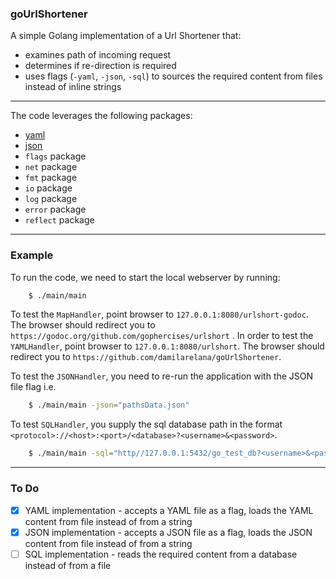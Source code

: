 ### goUrlShortener

A simple Golang implementation of a Url Shortener that:

* examines path of incoming request
* determines if re-direction is required
* uses flags (`-yaml`, `-json`, `-sql`) to sources the required content from files instead of inline strings

***

The code leverages the following packages:

* [yaml](gopkg.in/yaml.v3)
* [json](https://golang.org/pkg/encoding/json/)
* `flags` package
* `net` package
* `fmt` package
* `io` package
* `log` package
* `error` package
* `reflect` package


***

### Example
To run the code, we need to start the local webserver by running:
```bash
    $ ./main/main
```

To test the `MapHandler`, point browser to `127.0.0.1:8080/urlshort-godoc`. The browser should redirect you to `https://godoc.org/github.com/gophercises/urlshort` . In order to test the `YAMLHandler`, point browser to `127.0.0.1:8080/urlshort`. The browser should redirect you to `https://github.com/damilarelana/goUrlShortener`. 

To test the `JSONHandler`, you need to re-run the application with the JSON file flag i.e.
```bash
    $ ./main/main -json="pathsData.json"
```

To test `SQLHandler`, you supply the sql database path in the format `<protocol>://<host>:<port>/<database>?<username>&<password>`.
```bash
    $ ./main/main -sql="http//127.0.0.1:5432/go_test_db?<username>&<password>"
```

***

### To Do

+ [x] YAML implementation - accepts a YAML file as a flag, loads the YAML content from file instead of from a string
+ [x] JSON implementation - accepts a JSON file as a flag, loads the JSON content from file instead of from a string
+ [ ] SQL implementation  - reads the required content from a database instead of from a file